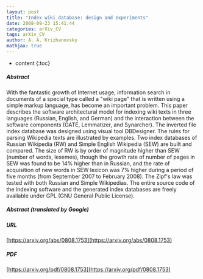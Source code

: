 ```yaml
---
layout: post
title: "Index wiki database: design and experiments"
date: 2008-09-23 15:41:44
categories: arXiv_CV
tags: arXiv_CV
author: A. A. Krizhanovsky
mathjax: true
---
```


* content
{:toc}

##### Abstract
With the fantastic growth of Internet usage, information search in documents of a special type called a "wiki page" that is written using a simple markup language, has become an important problem. This paper describes the software architectural model for indexing wiki texts in three languages (Russian, English, and German) and the interaction between the software components (GATE, Lemmatizer, and Synarcher). The inverted file index database was designed using visual tool DBDesigner. The rules for parsing Wikipedia texts are illustrated by examples. Two index databases of Russian Wikipedia (RW) and Simple English Wikipedia (SEW) are built and compared. The size of RW is by order of magnitude higher than SEW (number of words, lexemes), though the growth rate of number of pages in SEW was found to be 14% higher than in Russian, and the rate of acquisition of new words in SEW lexicon was 7% higher during a period of five months (from September 2007 to February 2008). The Zipf's law was tested with both Russian and Simple Wikipedias. The entire source code of the indexing software and the generated index databases are freely available under GPL (GNU General Public License).

##### Abstract (translated by Google)


##### URL
[https://arxiv.org/abs/0808.1753](https://arxiv.org/abs/0808.1753)

##### PDF
[https://arxiv.org/pdf/0808.1753](https://arxiv.org/pdf/0808.1753)

